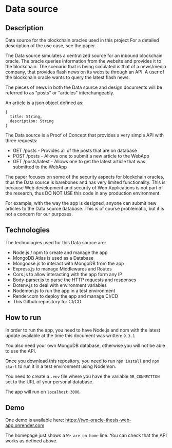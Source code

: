 # Data source 

## Description
Data source for the blockchain oracles used in this project
For a detailed description of the use case, see the paper.

The Data source simulates a centralized source for an inbound blockchain oracle.
The oracle queries information from the website and provides it to the blockchain.
The scenario that is being simulated is that of a news/media company, that provides
flash news on its website through an API. A user of the blockchain oracle wants
to query the latest flash news.

The pieces of news in both the Data source and design documents will be referred to as
"posts" or "articles" interchangeably.

An article is a json object defined as:
```
{
  title: String,
  description: String
}
```

The Data source is a Proof of Concept that provides a very simple API with three requests:
- GET /posts - Provides all of the posts that are on database
- POST /posts - Allows one to submit a new article to the WebApp
- GET /posts/latest - Allows one to get the latest article that was submitted to the WebApp

The paper focuses on some of the security aspects for blockchain oracles, thus the Data source
is barebones and has very limited functionality. This is because Web development and 
security of Web Applications is not part of the research, thus DO NOT USE this code in any
production environment.

For example, with the way the app is designed, anyone can submit new articles to the 
Data source database. This is of course problematic, but it is not a concern for our 
purposes.

## Technologies

The technologies used for this Data source are:
- Node.js / npm to create and manage the app
- MongoDB Atlas is used as a Database
- Mongoose.js to interact with MongoDB from the app
- Express.js to manage Middlewares and Routes
- Cors.js to allow interacting with the app form any IP
- Body-parser.js to parse the HTTP requests and responses
- Dotenv.js to deal with environment variables
- Nodemon.js to run the app in a test environment
- Render.com to deploy the app and manage CI/CD
- This Github repository for CI/CD

## How to run

In order to run the app, you need to have Node.js and npm with the latest update available
at the time this document was written: `9.3.1`

You also need your own MongoDB database, otherwise you will not be able to use the API.

Once you download this repository, you need to run `npm install` and `npm start` to run it
in a test environment using Nodemon.

You need to create a `.env` file where you have the variable `DB_CONNECTION` set to the 
URL of your personal database.

The app will run on `localhost:3000`.

## Demo

One demo is available here: https://two-oracle-thesis-web-app.onrender.com

The homepage just shows a `We are on home` line.
You can check that the API works as defined above.
